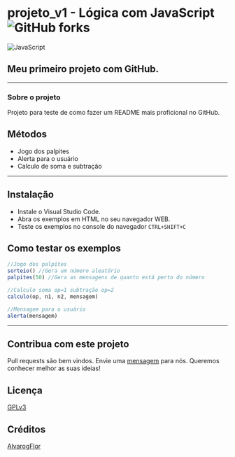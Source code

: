 # projeto_v1 - Lógica com JavaScript ![GitHub forks](https://img.shields.io/github/forks/AlvarogFlor/projeto_v1?style=social)

![JavaScript](https://camo.githubusercontent.com/1eacf140a320096d6e89bd3b7d4b290c4665352e6a1bb9506b4291f487068840/68747470733a2f2f75706c6f61642e77696b696d656469612e6f72672f77696b6970656469612f636f6d6d6f6e732f7468756d622f392f39392f556e6f6666696369616c5f4a6176615363726970745f6c6f676f5f322e7376672f32363070782d556e6f6666696369616c5f4a6176615363726970745f6c6f676f5f322e7376672e706e67 "JavaScript")

## Meu primeiro projeto com GitHub.
---

### Sobre o projeto

Projeto para teste de como fazer um README mais proficional no GitHub.

## Métodos

- Jogo dos palpites
- Alerta para o usuário
- Calculo de soma e subtração

---

## Instalação

- Instale o Visual Studio Code.
- Abra os exemplos em HTML no seu navegador WEB.
- Teste os exemplos no console do navegador `CTRL+SHIFT+C`
  
## Como testar os exemplos

```javascript
//Jogo dos palpites
sorteio() //Gera um número aleatório
palpites(50) //Gera as mensagens de quanto está perto do número

//Calculo soma op=1 subtração op=2
calculo(op, n1, n2, mensagem)

//Mensagem para o usuário
alerta(mensagem)
```
---
## Contribua com este projeto
Pull requests são bem vindos. Envie uma [mensagem](https://github.com/AlvarogFlor/projeto_v1/issues) para nós. Queremos conhecer melhor as suas ideias!

## Licença

[GPLv3](https://choosealicense.com/licenses/gpl-3.0/)

## Créditos

[AlvarogFlor](https://github.com/AlvarogFlor/projeto_v1)

